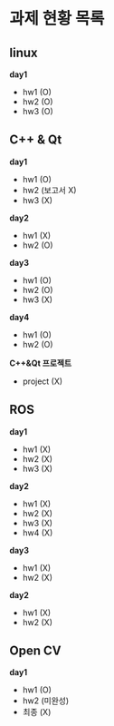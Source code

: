 # 과제 현황 목록

## linux
__day1__
- hw1 (O)
- hw2 (O)
- hw3 (O)
## C++ & Qt
__day1__
- hw1 (O)
- hw2 (보고서 X)
- hw3 (X)

__day2__
- hw1 (X)
- hw2 (O)

__day3__
- hw1 (O)
- hw2 (O)
- hw3 (X)

__day4__
- hw1 (O)
- hw2 (O)

__C++&Qt 프로젝트__
- project (X)

## ROS
__day1__
- hw1 (X)
- hw2 (X)
- hw3 (X)

__day2__
- hw1 (X)
- hw2 (X)
- hw3 (X)
- hw4 (X)

__day3__
- hw1 (X)
- hw2 (X)

__day2__
- hw1 (X)
- hw2 (X)

## Open CV
__day1__
- hw1 (O)
- hw2 (미완성)
- 최종 (X)
